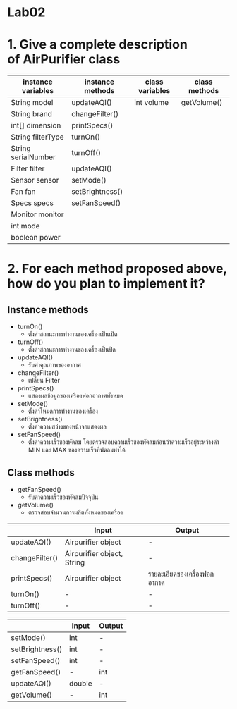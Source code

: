 # Lab02

# 1. Give a complete description of AirPurifier class

| instance variables | instance methods | class variables | class methods |
| --- | --- | --- | --- |
| String model | updateAQI() | int volume | getVolume() |
| String brand | changeFilter() |  |  |
| int[] dimension | printSpecs() |  |  |
| String filterType | turnOn() |  |  |
| String serialNumber | turnOff() |  |  |
| Filter filter | updateAQI() |  |  |
| Sensor sensor | setMode() |  |  |
| Fan fan | setBrightness() |  |  |
| Specs specs | setFanSpeed() |  |  |
| Monitor monitor |  |  |  |
| int mode |  |  |  |
| boolean power |  |  |  |

# 2. For each method proposed above, how do you plan to implement it?

## Instance methods

- turnOn()
    - ตั้งค่าสถานะการทำงานของเครื่องเป็นเปิด
- turnOff()
    - ตั้งค่าสถานะการทำงานของเครื่องเป็นปิด
- updateAQI()
    - รับค่าคุณภาพของอากาศ
- changeFilter()
    - เปลี่ยน Filter
- printSpecs()
    - แสดงผลข้อมูลของเครื่องฟอกอากาศทั้งหมด
- setMode()
    - ตั้งค่าโหมดการทำงานของเครื่อง
- setBrightness()
    - ตั้งค่าความสว่างของหน้าจอแสดงผล
- setFanSpeed()
    - ตั้งค่าความเร็วของพัดลม โดยตรวจสอบความเร็วของพัดลมก่อนว่าความเร็วอยู่ระหว่างค่า MIN และ MAX ของความเร็วที่พัดลมทำได้

## Class methods
- getFanSpeed()
    - รับค่าความเร็วของพัดลมปัจจุบัน
- getVolume()
    - ตรวจสอบจำนวนการผลิตทั้งหมดของเครื่อง

|  | Input | Output |
| --- | --- | --- |
| updateAQI() | Airpurifier object | - |
| changeFilter() | Airpurifier object, String | - |
| printSpecs() | Airpurifier object | รายละเอียดของเครื่องฟอกอากาศ |
| turnOn() | - | - |
| turnOff() | - | - |

|  | Input | Output |
| --- | --- | --- |
| setMode() | int | - |
| setBrightness() | int | - |
| setFanSpeed() | int | - |
| getFanSpeed() | - | int |
| updateAQI() | double | - |
| getVolume() | - | int |
